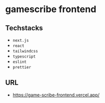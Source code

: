 # gamescribe frontend

## Techstacks
- `next.js`
- `react`
- `tailwindcss`
- `typescript`
- `eslint`
- `prettier`
  
## URL
- https://game-scribe-frontend.vercel.app/